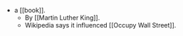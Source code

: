 - a [[book]].
  - By [[Martin Luther King]].
  - Wikipedia says it influenced [[Occupy Wall Street]].
